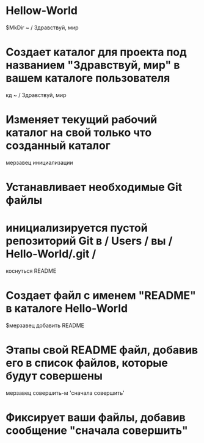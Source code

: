Hellow-World
============
$MkDir ~ / Здравствуй, мир
# Создает каталог для проекта под названием "Здравствуй, мир" в вашем каталоге пользователя

кд ~ / Здравствуй, мир 
# Изменяет текущий рабочий каталог на свой ​​только что созданный каталог

мерзавец инициализации 
# Устанавливает необходимые Git файлы 
# инициализируется пустой репозиторий Git в / Users / вы / Hello-World/.git /

коснуться README 
# Создает файл с именем "README" в каталоге Hello-World
$мерзавец добавить README 
# Этапы свой ​​README файл, добавив его в список файлов, которые будут совершены

мерзавец совершить-м 'сначала совершить' 
# Фиксирует ваши файлы, добавив сообщение "сначала совершить"
